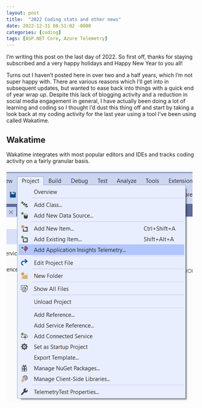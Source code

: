 ```yaml
---
layout: post
title:  "2022 Coding stats and other news"
date: 2022-12-31 08:51:02 -0800
categories: [coding]
tags: [ASP.NET Core, Azure Telemetry]
---
```


I’m writing this post on the last day of 2022.  So first off, thanks for staying subscribed and a very happy holidays and Happy New Year to you all!

Turns out I haven’t posted here in over two and a half years, which I’m not super happy with.  There are various reasons which I’ll get into in subsequent updates, but wanted to ease back into things with a quick end of year wrap up.  Despite this lack of blogging activity and a reduction in social media engagement in general, I have actually been doing a lot of learning and coding so I thought I’d dust this thing off and start by taking a look back at my coding activity for the last year using a tool I’ve been using called Wakatime.

## Wakatime

Wakatime integrates with most popular editors and IDEs and tracks coding activity on a fairly granular basis.

![adding](/static/img/2020-05-25-case-of-failing-post/addtelemetry.png)


